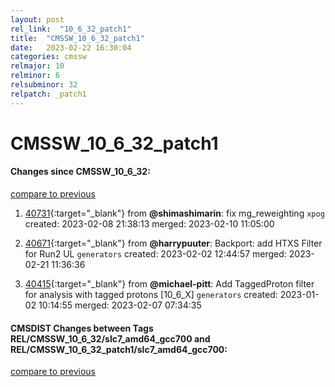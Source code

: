```yaml
---
layout: post
rel_link:  "10_6_32_patch1"
title:  "CMSSW_10_6_32_patch1"
date:   2023-02-22 16:30:04
categories: cmssw
relmajor: 10
relminor: 6
relsubminor: 32
relpatch: _patch1
---
```


# CMSSW_10_6_32_patch1
#### Changes since CMSSW_10_6_32:
[compare to previous](https://github.com/cms-sw/cmssw/compare/CMSSW_10_6_32...CMSSW_10_6_32_patch1)



1. [40731](http://github.com/cms-sw/cmssw/pull/40731){:target="_blank"}  from **@shimashimarin**: fix mg_reweighting `xpog` created: 2023-02-08 21:38:13 merged: 2023-02-10 11:05:00

2. [40671](http://github.com/cms-sw/cmssw/pull/40671){:target="_blank"}  from **@harrypuuter**: Backport: add HTXS Filter for Run2 UL  `generators` created: 2023-02-02 12:44:57 merged: 2023-02-21 11:36:36

3. [40415](http://github.com/cms-sw/cmssw/pull/40415){:target="_blank"}  from **@michael-pitt**: Add TaggedProton filter for analysis with tagged protons [10_6_X] `generators` created: 2023-01-02 10:14:55 merged: 2023-02-07 07:34:35

#### CMSDIST Changes between Tags REL/CMSSW_10_6_32/slc7_amd64_gcc700 and REL/CMSSW_10_6_32_patch1/slc7_amd64_gcc700:
[compare to previous](https://github.com/cms-sw/cmsdist/compare/REL/CMSSW_10_6_32/slc7_amd64_gcc700...REL/CMSSW_10_6_32_patch1/slc7_amd64_gcc700)


